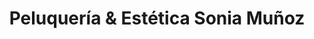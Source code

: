 ---
title: "Peluquería & Estética Sonia Muñoz"
url: /atarfe/peluqueria-und-estetica-sonia-munoz/
shop: Friseur
---